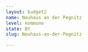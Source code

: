 ```yaml
---
layout: budget2
name: Neuhaus an der Pegnitz
level: kommune
state: BY
slug: Neuhaus-an-der-Pegnitz

---
```



